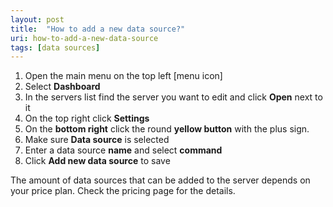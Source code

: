 ```yaml
---
layout: post
title:  "How to add a new data source?"
uri: how-to-add-a-new-data-source
tags: [data sources]
---
```


1.  Open the main menu on the top left \[menu icon\]
2.  Select **Dashboard**
3.  In the servers list find the server you want to edit and click **Open** next to it
4.  On the top right click **Settings**
5.  On the **bottom right** click the round **yellow button** with the plus sign.
6.  Make sure **Data source** is selected
7.  Enter a data source **name** and select **command**
8.  Click **Add new data source** to save

<!--more-->

The amount of data sources that can be added to the server depends on your price plan. Check the pricing page for the details.